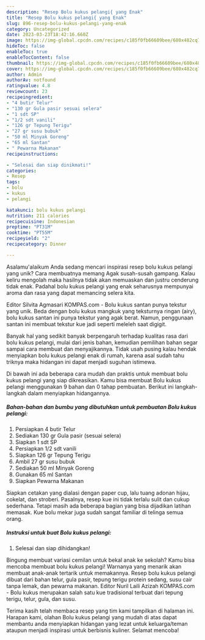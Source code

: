 ```yaml
---
description: "Resep Bolu kukus pelangi{ yang Enak"
title: "Resep Bolu kukus pelangi{ yang Enak"
slug: 896-resep-bolu-kukus-pelangi-yang-enak
category: Uncategorized
date: 2023-03-23T18:42:16.660Z
image: https://img-global.cpcdn.com/recipes/c185f0fb66609bee/680x482cq70/bolu-kukus-pelangi-foto-resep-utama.jpg
hideToc: false
enableToc: true
enableTocContent: false
thumbnail: https://img-global.cpcdn.com/recipes/c185f0fb66609bee/680x482cq70/bolu-kukus-pelangi-foto-resep-utama.jpg
cover: https://img-global.cpcdn.com/recipes/c185f0fb66609bee/680x482cq70/bolu-kukus-pelangi-foto-resep-utama.jpg
author: Admin
authorAv: notfound
ratingvalue: 4.8
reviewcount: 23
recipeingredient:
- "4 butir Telur"
- "130 gr Gula pasir sesuai selera"
- "1 sdt SP"
- "1/2 sdt vanili"
- "126 gr Tepung Terigu"
- "27 gr susu bubuk"
- "50 ml Minyak Goreng"
- "65 ml Santan"
- " Pewarna Makanan"
recipeinstructions:

- "Selesai dan siap dinikmati!"
categories:
- Resep
tags:
- bolu
- kukus
- pelangi

katakunci: bolu kukus pelangi 
nutrition: 211 calories
recipecuisine: Indonesian
preptime: "PT31M"
cooktime: "PT55M"
recipeyield: "2"
recipecategory: Dinner

---
```



Asalamu'alaikum Anda sedang mencari inspirasi resep bolu kukus pelangi yang unik? Cara membuatnya memang Agak susah-susah gampang. Kalau keliru mengolah maka hasilnya tidak akan memuaskan dan justru cenderung tidak enak. Padahal bolu kukus pelangi yang enak seharusnya mempunyai aroma dan rasa yang dapat memancing selera kita.


Editor Silvita Agmasari KOMPAS.com - Bolu kukus santan punya tekstur yang unik. Beda dengan bolu kukus mangkuk yang teksturnya ringan (airy), bolu kukus santan ini punya tekstur yang agak berat. Namun, penggunaan santan ini membuat tekstur kue jadi seperti meleleh saat digigit.

Banyak hal yang sedikit banyak berpengaruh terhadap kualitas rasa dari bolu kukus pelangi, mulai dari jenis bahan, kemudian pemilihan bahan segar sampai cara membuat dan menyajikannya. Tidak usah pusing kalau hendak menyiapkan bolu kukus pelangi enak di rumah, karena asal sudah tahu triknya maka hidangan ini dapat menjadi suguhan istimewa.


Di bawah ini ada beberapa cara mudah dan praktis untuk membuat bolu kukus pelangi yang siap dikreasikan. Kamu bisa membuat Bolu kukus pelangi menggunakan 9 bahan dan 0 tahap pembuatan. Berikut ini langkah-langkah dalam menyiapkan hidangannya.

<!--inarticleads1-->

##### Bahan-bahan dan bumbu yang dibutuhkan untuk pembuatan Bolu kukus pelangi:

1. Persiapkan 4 butir Telur
1. Sediakan 130 gr Gula pasir (sesuai selera)
1. Siapkan 1 sdt SP
1. Persiapkan 1/2 sdt vanili
1. Siapkan 126 gr Tepung Terigu
1. Ambil 27 gr susu bubuk
1. Sediakan 50 ml Minyak Goreng
1. Gunakan 65 ml Santan
1. Siapkan  Pewarna Makanan


Siapkan cetakan yang dialasi dengan paper cup, lalu tuang adonan hijau, cokelat, dan stroberi. Pasalnya, resep kue ini tidak terlalu sulit dan cukup sederhana. Tetapi masih ada beberapa bagian yang bisa dijadikan latihan memasak. Kue bolu mekar juga sudah sangat familiar di telinga semua orang. 

<!--inarticleads2-->

##### Instruksi untuk buat Bolu kukus pelangi:


1. Selesai dan siap dihidangkan!

Bingung membuat variasi cemilan untuk bekal anak ke sekolah? Kamu bisa mencoba membuat bolu kukus pelangi! Warnanya yang menarik akan membuat anak-anak tertarik untuk memakannya. Resep bolu kukus pelangi dibuat dari bahan telur, gula pasir, tepung terigu protein sedang, susu cair tanpa lemak, dan pewarna makanan. Editor Nuril Laili Azizah KOMPAS.com - Bolu kukus merupakan salah satu kue tradisional terbuat dari tepung terigu, telur, gula, dan susu. 

Terima kasih telah membaca resep yang tim kami tampilkan di halaman ini. Harapan kami, olahan Bolu kukus pelangi yang mudah di atas dapat membantu anda menyiapkan hidangan yang lezat untuk keluarga/teman ataupun menjadi inspirasi untuk berbisnis kuliner. Selamat mencoba!
